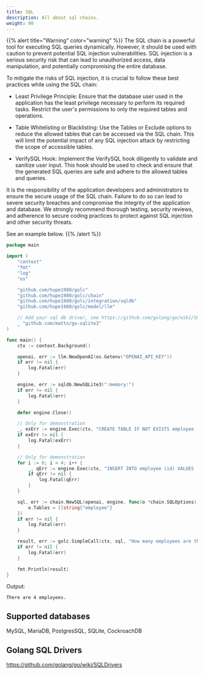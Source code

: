 ```yaml
---
title: SQL
description: All about sql chains.
weight: 90
---
```

{{% alert title="Warning" color="warning" %}}
The SQL chain is a powerful tool for executing SQL queries dynamically. However, it should be used with caution to prevent potential SQL injection vulnerabilities. SQL injection is a serious security risk that can lead to unauthorized access, data manipulation, and potentially compromising the entire database.

To mitigate the risks of SQL injection, it is crucial to follow these best practices while using the SQL chain:

- Least Privilege Principle: Ensure that the database user used in the application has the least privilege necessary to perform its required tasks. Restrict the user's permissions to only the required tables and operations.

- Table Whitelisting or Blacklisting: Use the Tables or Exclude options to reduce the allowed tables that can be accessed via the SQL chain. This will limit the potential impact of any SQL injection attack by restricting the scope of accessible tables.

- VerifySQL Hook: Implement the VerifySQL hook diligently to validate and sanitize user input. This hook should be used to check and ensure that the generated SQL queries are safe and adhere to the allowed tables and queries.

It is the responsibility of the application developers and administrators to ensure the secure usage of the SQL chain. Failure to do so can lead to severe security breaches and compromise the integrity of the application and database. We strongly recommend thorough testing, security reviews, and adherence to secure coding practices to protect against SQL injection and other security threats.

See an example below.
{{% /alert %}}

```go
package main

import (
	"context"
	"fmt"
	"log"
	"os"

	"github.com/hupe1980/golc"
	"github.com/hupe1980/golc/chain"
	"github.com/hupe1980/golc/integration/sqldb"
	"github.com/hupe1980/golc/model/llm"

    // Add your sql db driver, see https://github.com/golang/go/wiki/SQLDrivers
	_ "github.com/mattn/go-sqlite3"
)

func main() {
	ctx := context.Background()

	openai, err := llm.NewOpenAI(os.Getenv("OPENAI_API_KEY"))
	if err != nil {
		log.Fatal(err)
	}

	engine, err := sqldb.NewSQLite3(":memory:")
	if err != nil {
		log.Fatal(err)
	}

	defer engine.Close()

	// Only for demonstration
    _, exErr := engine.Exec(ctx, "CREATE TABLE IF NOT EXISTS employee ( id int not null );")
	if exErr != nil {
		log.Fatal(exErr)
	}

	// Only for demonstration
    for i := 0; i < 4; i++ {
		_, qErr := engine.Exec(ctx, "INSERT INTO employee (id) VALUES (?) ;", i)
		if qErr != nil {
			log.Fatal(qErr)
		}
	}

	sql, err := chain.NewSQL(openai, engine, func(o *chain.SQLOptions) {
		o.Tables = []string{"employee"}
	})
	if err != nil {
		log.Fatal(err)
	}

	result, err := golc.SimpleCall(ctx, sql, "How many employees are there?")
	if err != nil {
		log.Fatal(err)
	}

	fmt.Println(result)
}
```
Output:
```text
There are 4 employees.
```

## Supported databases
MySQL, MariaDB, PostgresSQL, SQLite, CockroachDB

## Golang SQL Drivers
https://github.com/golang/go/wiki/SQLDrivers